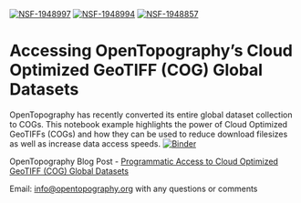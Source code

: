 [![NSF-1948997](https://img.shields.io/badge/NSF-1948997-blue.svg)](https://nsf.gov/awardsearch/showAward?AWD_ID=1948997)
[![NSF-1948994](https://img.shields.io/badge/NSF-1948994-blue.svg)](https://nsf.gov/awardsearch/showAward?AWD_ID=1948994)
[![NSF-1948857](https://img.shields.io/badge/NSF-1948857-blue.svg)](https://nsf.gov/awardsearch/showAward?AWD_ID=1948857)

# Accessing OpenTopography’s Cloud Optimized GeoTIFF (COG) Global Datasets

OpenTopography has recently converted its entire global dataset collection to COGs. This notebook example highlights the power of Cloud Optimized GeoTIFFs (COGs) and how they can be used to reduce download filesizes as well as increase data access speeds.
[![Binder](https://mybinder.org/badge_logo.svg)](https://mybinder.org/v2/gh/OpenTopography/OT_BulkAccess_COGs/main?filepath=OT_BulkAccessCOGs.ipynb)

OpenTopography Blog Post - [Programmatic Access to Cloud Optimized GeoTIFF (COG) Global Datasets](https://opentopography.org/blog/programmatic-access-cloud-optimized-geotiff-cog-global-datasets)

Email: info@opentopography.org with any questions or comments
